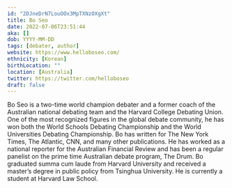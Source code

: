 ```yaml
---
id: "2DJneDrN7LouOOx3MpTXNzOXgXt"
title: Bo Seo
date: 2022-07-06T23:51:44
aka: []
dob: YYYY-MM-DD
tags: [debater, author]
website: https://www.helloboseo.com/
ethnicity: [Korean]
birthLocation: ""
location: [Australia]
twitter: https://twitter.com/helloboseo
draft: false
---
```


Bo Seo is a two-time world champion debater and a former coach of the Australian
national debating team and the Harvard College Debating Union. One of the most
recognized figures in the global debate community, he has won both the World
Schools Debating Championship and the World Universities Debating Championship.
Bo has written for The New York Times, The Atlantic, CNN, and many other
publications. He has worked as a national reporter for the Australian Financial
Review and has been a regular panelist on the prime time Australian debate
program, The Drum. Bo graduated summa cum laude from Harvard University and
received a master’s degree in public policy from Tsinghua University. He is
currently a student at Harvard Law School.
